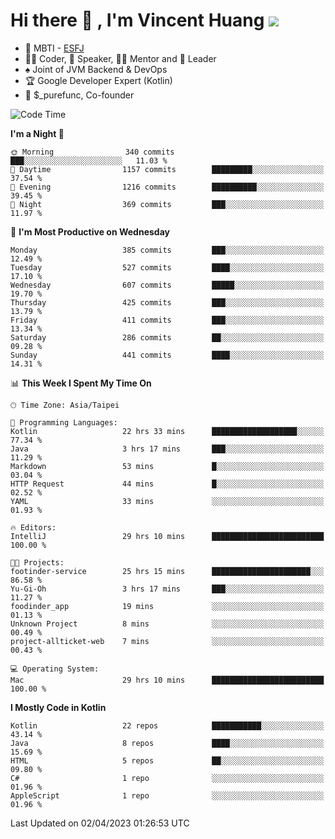 # Hi there 👋 , I'm Vincent Huang ![](https://komarev.com/ghpvc/?username=Jian-Min-Huang)
- 👀 MBTI - [ESFJ](https://www.16personalities.com/esfj-personality)
- 👨‍💻 Coder, 🎤 Speaker, 👨‍🏫 Mentor and 🚀 Leader
- ♠️ Joint of JVM Backend & DevOps
- 🏆 Google Developer Expert (Kotlin)
- 💼 $_purefunc, Co-founder

<!--START_SECTION:waka-->
![Code Time](http://img.shields.io/badge/Code%20Time-1%2C819%20hrs%2026%20mins-blue)

**I'm a Night 🦉** 

```text
🌞 Morning                340 commits         ███░░░░░░░░░░░░░░░░░░░░░░   11.03 % 
🌆 Daytime                1157 commits        █████████░░░░░░░░░░░░░░░░   37.54 % 
🌃 Evening                1216 commits        ██████████░░░░░░░░░░░░░░░   39.45 % 
🌙 Night                  369 commits         ███░░░░░░░░░░░░░░░░░░░░░░   11.97 % 
```
📅 **I'm Most Productive on Wednesday** 

```text
Monday                   385 commits         ███░░░░░░░░░░░░░░░░░░░░░░   12.49 % 
Tuesday                  527 commits         ████░░░░░░░░░░░░░░░░░░░░░   17.10 % 
Wednesday                607 commits         █████░░░░░░░░░░░░░░░░░░░░   19.70 % 
Thursday                 425 commits         ███░░░░░░░░░░░░░░░░░░░░░░   13.79 % 
Friday                   411 commits         ███░░░░░░░░░░░░░░░░░░░░░░   13.34 % 
Saturday                 286 commits         ██░░░░░░░░░░░░░░░░░░░░░░░   09.28 % 
Sunday                   441 commits         ████░░░░░░░░░░░░░░░░░░░░░   14.31 % 
```


📊 **This Week I Spent My Time On** 

```text
🕑︎ Time Zone: Asia/Taipei

💬 Programming Languages: 
Kotlin                   22 hrs 33 mins      ███████████████████░░░░░░   77.34 % 
Java                     3 hrs 17 mins       ███░░░░░░░░░░░░░░░░░░░░░░   11.29 % 
Markdown                 53 mins             █░░░░░░░░░░░░░░░░░░░░░░░░   03.04 % 
HTTP Request             44 mins             █░░░░░░░░░░░░░░░░░░░░░░░░   02.52 % 
YAML                     33 mins             ░░░░░░░░░░░░░░░░░░░░░░░░░   01.93 % 

🔥 Editors: 
IntelliJ                 29 hrs 10 mins      █████████████████████████   100.00 % 

🐱‍💻 Projects: 
footinder-service        25 hrs 15 mins      ██████████████████████░░░   86.58 % 
Yu-Gi-Oh                 3 hrs 17 mins       ███░░░░░░░░░░░░░░░░░░░░░░   11.27 % 
foodinder_app            19 mins             ░░░░░░░░░░░░░░░░░░░░░░░░░   01.13 % 
Unknown Project          8 mins              ░░░░░░░░░░░░░░░░░░░░░░░░░   00.49 % 
project-allticket-web    7 mins              ░░░░░░░░░░░░░░░░░░░░░░░░░   00.43 % 

💻 Operating System: 
Mac                      29 hrs 10 mins      █████████████████████████   100.00 % 
```

**I Mostly Code in Kotlin** 

```text
Kotlin                   22 repos            ███████████░░░░░░░░░░░░░░   43.14 % 
Java                     8 repos             ████░░░░░░░░░░░░░░░░░░░░░   15.69 % 
HTML                     5 repos             ██░░░░░░░░░░░░░░░░░░░░░░░   09.80 % 
C#                       1 repo              ░░░░░░░░░░░░░░░░░░░░░░░░░   01.96 % 
AppleScript              1 repo              ░░░░░░░░░░░░░░░░░░░░░░░░░   01.96 % 
```




 Last Updated on 02/04/2023 01:26:53 UTC
<!--END_SECTION:waka-->
